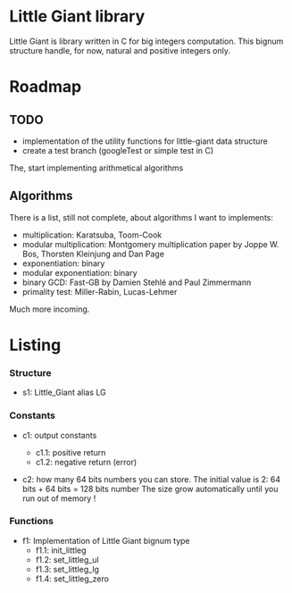 # Little Giant library


Little Giant is library written in C for big integers computation.
This bignum structure handle, for now, natural and positive integers only.


# Roadmap

## TODO 

- implementation of the utility functions for little-giant data structure
- create a test branch (googleTest or simple test in C)

The, start implementing arithmetical algorithms  

## Algorithms
There is a list, still not complete, about algorithms I want to implements:

- multiplication: Karatsuba, Toom-Cook
- modular multiplication: Montgomery multiplication paper by Joppe W. Bos, Thorsten Kleinjung and Dan Page
- exponentiation: binary
- modular exponentiation: binary
- binary GCD: Fast-GB by Damien Stehlé and Paul Zimmermann
- primality test: Miller-Rabin, Lucas-Lehmer

Much more incoming.


# Listing

### Structure
- s1: Little_Giant alias LG

### Constants
- c1: output constants
    - c1.1: positive return
    - c1.2: negative return (error)

- c2: how many 64 bits numbers you can store. The initial value is 2: 64 bits + 64 bits = 128 bits number
The size grow automatically until you run out of memory !

### Functions

- f1: Implementation of Little Giant bignum type
    - f1.1: init_littleg
    - f1.2: set_littleg_ul
    - f1.3: set_littleg_lg
    - f1.4: set_littleg_zero